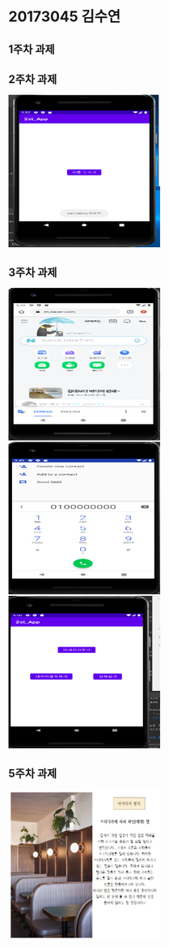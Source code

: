 # 20173045 김수연 

## 1주차 과제

## 2주차 과제
<img width="300" height="300" src="./png/20173045_김수연.PNG"></img>

## 3주차 과제
<img width="300" height="300" src="./png/20173045_김수연 3-1.PNG"></img>
<img width="300" height="300" src="./png/20173045_김수연 3-2.PNG"></img>
<img width="300" height="300" src="./png/20173045_김수연 3-3.PNG"></img>

## 5주차 과제
<img width="300" height="300" src="./png/5주차 과제.jpg"></img>
